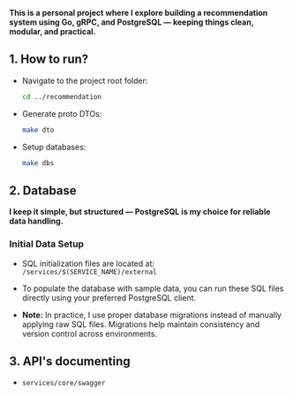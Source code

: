 **This is a personal project where I explore building a recommendation system using Go, gRPC, and PostgreSQL — keeping things clean, modular, and practical.**

## 1. How to run?

- Navigate to the project root folder:
  ```bash
  cd ../recommendation
  ```

- Generate proto DTOs: 
    ```bash
    make dto
    ```
  

- Setup databases:
    ```bash
    make dbs
  ```
  

## 2. Database

**I keep it simple, but structured — PostgreSQL is my choice for reliable data handling.**

### Initial Data Setup

- SQL initialization files are located at:  
  `/services/$(SERVICE_NAME)/external`

- To populate the database with sample data, you can run these SQL files directly using your preferred PostgreSQL client.

- **Note:** In practice, I use proper database migrations instead of manually applying raw SQL files. Migrations help maintain consistency and version control across environments.


## 3. API's documenting

- `services/core/swagger`